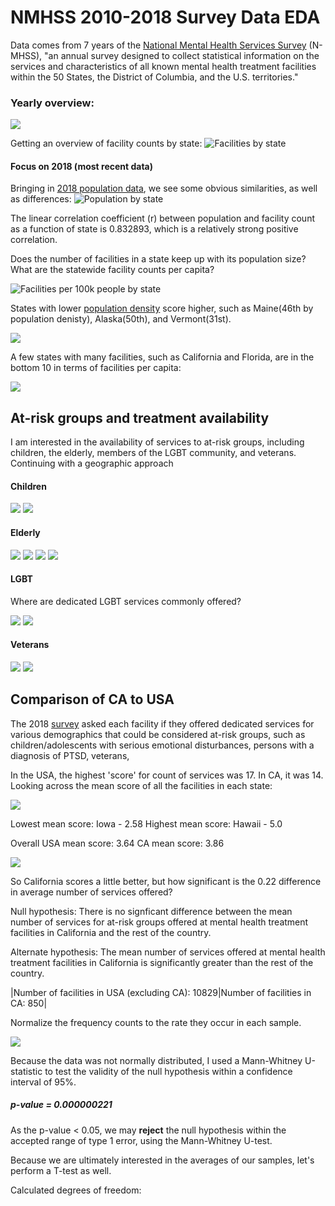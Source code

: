 # NMHSS 2010-2018 Survey Data EDA


Data comes from 7 years of the [National Mental Health Services Survey](https://www.datafiles.samhsa.gov/study-series/national-mental-health-services-survey-n-mhss-nid13521) (N-MHSS), "an annual survey designed to collect statistical information on the services and characteristics of all known mental health treatment facilities within the 50 States, the District of Columbia, and the U.S. territories."


### Yearly overview:

<img src="/images/totalresponses.jpeg">

Getting an overview of facility counts by state:
![Facilities by state](/images/facByState.jpeg)

#### Focus on 2018 (most recent data)

Bringing in [2018 population data](https://www.census.gov/newsroom/press-kits/2018/pop-estimates-national-state.html), we see some obvious similarities, as well as differences:
![Population by state](/images/popByState.jpeg)

The linear correlation coefficient (r) between population and facility count as a function of state is 0.832893,
which is a relatively strong positive correlation.

Does the number of facilities in a state keep up with its population size? What are the statewide facility counts per capita?

![Facilities per 100k people by state](/images/facPerCapitaByState.jpeg)

States with lower [population density](https://en.wikipedia.org/wiki/List_of_states_and_territories_of_the_United_States_by_population_density)  score higher, such as Maine(46th by population denisty), Alaska(50th), and Vermont(31st).

<img src="/images/topten1.jpeg">


A few states with many facilities, such as California and Florida, are in the bottom 10 in terms of facilities per capita:

<img src="/images/bottomten1.jpeg">



## At-risk groups and treatment availability 

I am interested in the availability of services to at-risk groups, including children, the elderly, members of the LGBT community, and veterans. Continuing with a geographic approach


#### Children

<img src="/images/children_map.jpeg">
<img src="/images/children_states.jpeg">


#### Elderly

<img src="/images/seniors_map.jpeg">
<img src="/images/seniors_states.jpeg">
<img src="/images/alz_d_map.jpeg">
<img src="/images/alz_d_states.jpeg">



#### LGBT

Where are dedicated LGBT services commonly offered?

<img src="/images/lgbt_map.jpeg">
<img src="/images/lgbt_states.jpeg">

#### Veterans

<img src="/images/vet_map.jpeg">
<img src="/images/vet_states.jpeg">


## Comparison of CA to USA


The 2018 [survey](https://nbviewer.jupyter.org/github/crunker99/U.S.-Mental-Health-Facilities/blob/master/data/NMHSS2018DS0001infoquestionnairespecs.pdf) asked each facility if they offered dedicated services for various demographics that could be considered at-risk groups, such as children/adolescents with serious emotional disturbances, persons with a diagnosis of PTSD, veterans, 


In the USA, the highest 'score' for count of services was 17. In CA, it was 14.
Looking across the mean score of all the facilities in each state:

<img src="./images/mean_score_map.jpeg">

Lowest mean score: Iowa - 2.58
Highest mean score: Hawaii - 5.0

Overall USA mean score: 3.64
CA mean score: 3.86


<img src="./images/mean_dist.jpeg">

So California scores a little better, but how significant is the 0.22 difference in average number of services offered?

Null hypothesis: There is no signficant difference between the mean number of services for at-risk groups offered at mental health treatment facilities in California and the rest of the country.

Alternate hypothesis: The mean number of services offered at mental health treatment facilities in California is significantly greater than the rest of the country.


|Number of facilities in USA (excluding CA): 10829|Number of facilities in CA: 850|

Normalize the frequency counts to the rate they occur in each sample.

<img src="/images/prob_dist1.jpeg">

Because the data was not normally distributed, I used a Mann-Whitney U-statistic to test the validity of the null hypothesis within a confidence interval of 95%.

##### p-value = 0.000000221

As the p-value < 0.05, we may <b>reject</b> the null hypothesis within the accepted range of type 1 error, using the Mann-Whitney U-test. 

Because we are ultimately interested in the averages of our samples, let's perform a T-test as well.

Calculated degrees of freedom:
